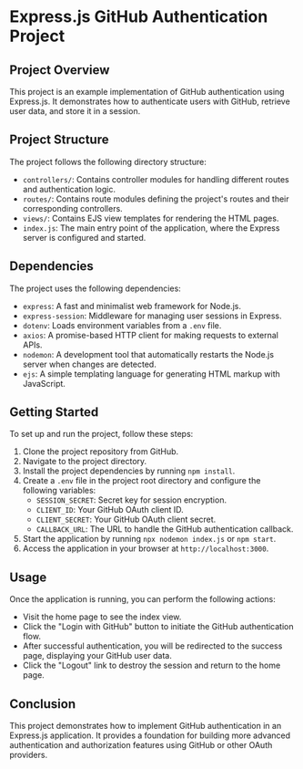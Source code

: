 # Express.js GitHub Authentication Project

## Project Overview
This project is an example implementation of GitHub authentication using Express.js. It demonstrates how to authenticate users with GitHub, retrieve user data, and store it in a session.

## Project Structure
The project follows the following directory structure:

- `controllers/`: Contains controller modules for handling different routes and authentication logic.
- `routes/`: Contains route modules defining the project's routes and their corresponding controllers.
- `views/`: Contains EJS view templates for rendering the HTML pages.
- `index.js`: The main entry point of the application, where the Express server is configured and started.

## Dependencies
The project uses the following dependencies:

- `express`: A fast and minimalist web framework for Node.js.
- `express-session`: Middleware for managing user sessions in Express.
- `dotenv`: Loads environment variables from a `.env` file.
- `axios`: A promise-based HTTP client for making requests to external APIs.
- `nodemon`: A development tool that automatically restarts the Node.js server when changes are detected.
- `ejs`: A simple templating language for generating HTML markup with JavaScript.

## Getting Started
To set up and run the project, follow these steps:

1. Clone the project repository from GitHub.
2. Navigate to the project directory.
3. Install the project dependencies by running `npm install`.
4. Create a `.env` file in the project root directory and configure the following variables:
   - `SESSION_SECRET`: Secret key for session encryption.
   - `CLIENT_ID`: Your GitHub OAuth client ID.
   - `CLIENT_SECRET`: Your GitHub OAuth client secret.
   - `CALLBACK_URL`: The URL to handle the GitHub authentication callback.
5. Start the application by running `npx nodemon index.js` or `npm start`.
6. Access the application in your browser at `http://localhost:3000`.

## Usage
Once the application is running, you can perform the following actions:

- Visit the home page to see the index view.
- Click the "Login with GitHub" button to initiate the GitHub authentication flow.
- After successful authentication, you will be redirected to the success page, displaying your GitHub user data.
- Click the "Logout" link to destroy the session and return to the home page.

## Conclusion
This project demonstrates how to implement GitHub authentication in an Express.js application. It provides a foundation for building more advanced authentication and authorization features using GitHub or other OAuth providers.

